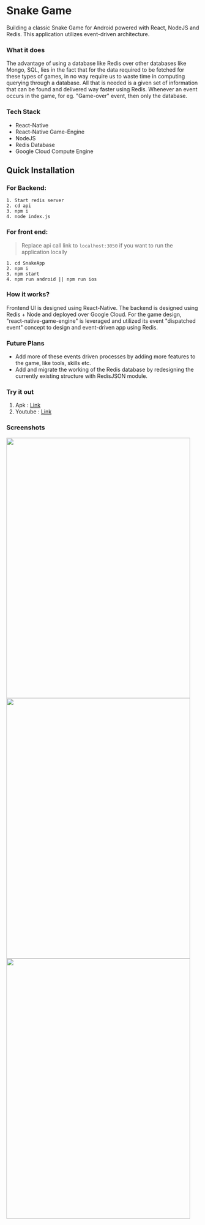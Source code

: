 # Snake Game

Building a classic Snake Game for Android powered with React, NodeJS and Redis. This application utilizes event-driven architecture.

### What it does

The advantage of using a database like Redis over other databases like Mongo, SQL, lies in the fact that for the data required to be fetched for these types of games, in no way require us to waste time in computing querying through a database. All that is needed is a given set of information that can be found and delivered way faster using Redis. Whenever an event occurs in the game, for eg. "Game-over" event, then only the database.

### Tech Stack

- React-Native
- React-Native Game-Engine
- NodeJS
- Redis Database
- Google Cloud Compute Engine


## Quick Installation

### For Backend:

```
1. Start redis server
2. cd api
3. npm i
4. node index.js
```

### For front end:
> Replace api call link to ```localhost:3050``` if you want to run the application locally 

```
1. cd SnakeApp
2. npm i
3. npm start
4. npm run android || npm run ios
```

### How it works?

Frontend UI is designed using React-Native. The backend is designed using Redis + Node and deployed over Google Cloud. For the game design, "react-native-game-engine" is leveraged and utilized its event "dispatched event" concept to design and event-driven app using Redis.




### Future Plans

- Add more of these events driven processes by adding more features to the game, like tools, skills etc.
- Add and migrate the working of the Redis database by redesigning the currently existing structure with RedisJSON module.

### Try it out

1.  Apk : [Link](https://drive.google.com/open?id=1SJFrtwDQsehiJN6T7Zpz9J8Bv7w7wx21)
2.  Youtube : [Link](https://www.youtube.com/watch?v=yQ37xUP_J-k)

### Screenshots

<img src="https://i.imgur.com/SwX1vq6.jpg" width="480" height="680" />

<img src="https://i.imgur.com/0kWe5kg.jpg" width="480" height="680" />

<img src="https://i.imgur.com/tFiVjDP.jpg" width="480" height="680" />
